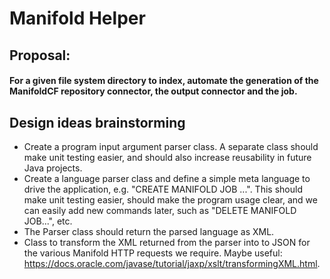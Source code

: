 # Manifold Helper  

## Proposal:  
#### For a given file system directory to index, automate the generation of the ManifoldCF repository connector, the output connector and the job. 

## Design ideas brainstorming  
* Create a program input argument parser class. A separate class should make unit testing easier, and should also increase reusability 
in future Java projects.
* Create a language parser class and define a simple meta language to drive the application, e.g.
"CREATE MANIFOLD JOB ...". This should make unit testing easier, should make the program usage clear, and we can easily add new commands 
later, such as "DELETE MANIFOLD JOB...", etc.
* The Parser class should return the parsed language as XML.
* Class to transform the XML returned from the parser into to JSON for the various Manifold HTTP requests we require. Maybe useful: https://docs.oracle.com/javase/tutorial/jaxp/xslt/transformingXML.html.
 
